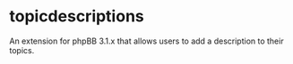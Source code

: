 # topicdescriptions
An extension for phpBB 3.1.x that allows users to add a description to their topics.
